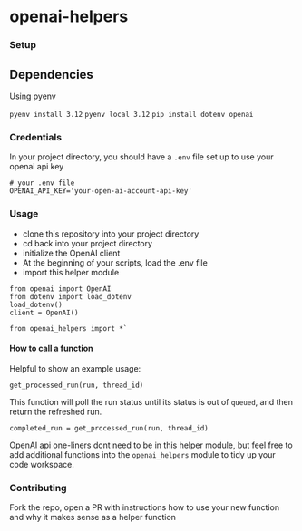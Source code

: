 # openai-helpers

### Setup

## Dependencies

Using pyenv

`pyenv install 3.12`
`pyenv local 3.12`
`pip install dotenv openai`

### Credentials

In your project directory, you should have a `.env` file set up to use your openai api key

```
# your .env file
OPENAI_API_KEY='your-open-ai-account-api-key'
```

### Usage

- clone this repository into your project directory
- cd back into your project directory
- initialize the OpenAI client
- At the beginning of your scripts, load the .env file
- import this helper module

```
from openai import OpenAI
from dotenv import load_dotenv
load_dotenv()
client = OpenAI()

from openai_helpers import *`
```

#### How to call a function

Helpful to show an example usage:

`get_processed_run(run, thread_id)`

This function will poll the run status until its status is out of `queued`, and then return the refreshed run.

`completed_run = get_processed_run(run, thread_id)`

OpenAI api one-liners dont need to be in this helper module, but feel free to add additional functions into the `openai_helpers` module to tidy up your code workspace. 

### Contributing

Fork the repo, open a PR with instructions how to use your new function and why it makes sense as a helper function 
